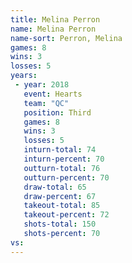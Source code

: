 ```yaml
---
title: Melina Perron
name: Melina Perron
name-sort: Perron, Melina
games: 8
wins: 3
losses: 5
years:
 - year: 2018
   event: Hearts
   team: "QC"
   position: Third
   games: 8
   wins: 3
   losses: 5
   inturn-total: 74
   inturn-percent: 70
   outturn-total: 76
   outturn-percent: 70
   draw-total: 65
   draw-percent: 67
   takeout-total: 85
   takeout-percent: 72
   shots-total: 150
   shots-percent: 70
vs:
---
```

